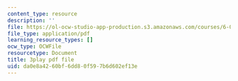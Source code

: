 ```yaml
---
content_type: resource
description: ''
file: https://ol-ocw-studio-app-production.s3.amazonaws.com/courses/6-042j-mathematics-for-computer-science-spring-2015/da0e8a4260bf6dd80f597b6d602ef13e_tOsdeaYDCMk.pdf
file_type: application/pdf
learning_resource_types: []
ocw_type: OCWFile
resourcetype: Document
title: 3play pdf file
uid: da0e8a42-60bf-6dd8-0f59-7b6d602ef13e
---
```

